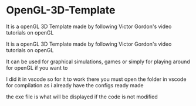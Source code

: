 # OpenGL-3D-Template
It is a openGL 3D Template made by following Victor Gordon's video tutorials on openGL

It is a openGL 3D Template made by following Victor Gordon's video tutorials on openGL

It can be used for graphical simulations, games or simply for playing around for openGL if you want to

I did it in vscode so for it to work there you must open the folder in vscode for compilation as i already have the configs ready made

the exe file is what will be displayed if the code is not modified
